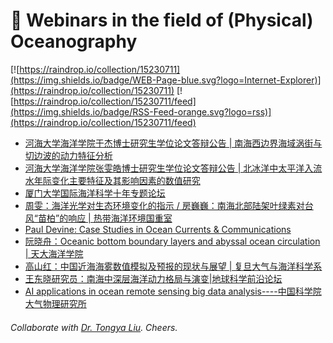 # 🌊 Webinars in the field of (Physical) Oceanography

[![https://raindrop.io/collection/15230711](https://img.shields.io/badge/WEB-Page-blue.svg?logo=Internet-Explorer)](https://raindrop.io/collection/15230711) [![https://raindrop.io/collection/15230711/feed](https://img.shields.io/badge/RSS-Feed-orange.svg?logo=rss)](https://raindrop.io/collection/15230711/feed)

<!-- BLOG-POST-LIST:START -->
- [河海大学海洋学院于杰博士研究生学位论文答辩公告 | 南海西边界海域涡街与切边波的动力特征分析](https://mp.weixin.qq.com/s/PDCuHAEvtXT97jq-9KKxDg)
- [河海大学海洋学院张雯皓博士研究生学位论文答辩公告 | 北冰洋中太平洋入流水年际变化主要特征及其影响因素的数值研究](https://mp.weixin.qq.com/s/ATJVozis5CcZLAwUitMqgg)
- [厦门大学国际海洋科学十年专题论坛](https://mp.weixin.qq.com/s/dE5ACD4HFKoqP6pWZ2FKXQ)
- [周雯：海洋光学对生态环境变化的指示 / 房巍巍：南海北部陆架叶绿素对台风“苗柏”的响应 | 热带海洋环境国重室](http://lto.scsio.ac.cn/xwtz/xsbg/202101/t20210112_617105.html)
- [Paul Devine: Case Studies in Ocean Currents & Communications](https://go4.teledynemarine.com/l/807113/2020-12-15/2fzbh)
- [阮晓舟：Oceanic bottom boundary layers and abyssal ocean circulation | 天大海洋学院](https://mp.weixin.qq.com/s/HgFw8SMZEBou3HOGFuGV1Q)
- [高山红：中国近海海雾数值模拟及预报的现状与展望 | 复旦大气与海洋科学系](https://meeting.tencent.com/s/T1jybM5ZWvgK)
- [王东晓研究员：南海中深层海洋动力格局与演变|地球科学前沿论坛](https://mp.weixin.qq.com/s/yGOKW6w4LHuvrk4uSWP58A)
- [AI applications in ocean remote sensing big data analysis----中国科学院大气物理研究所](http://www.iap.cas.cn/gb/xwdt/xshd/202101/t20210108_5854164.html)
<!-- BLOG-POST-LIST:END -->

###### Collaborate with [Dr. Tongya Liu](https://liutongya.github.io/). Cheers.
